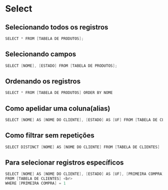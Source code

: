 # Select

## Selecionando todos os registros

```swift
SELECT * FROM [TABELA DE PRODUTOS]; 
```


## Selecionando campos

```swift
SELECT [NOME], [ESTADO] FROM [TABELA DE PRODUTOS];
```


## Ordenando os registros

```swift
SELECT * FROM [TABELA DE PRODUTOS] ORDER BY NOME
```

## Como apelidar uma coluna(alias)

```swift
SELECT [NOME] AS [NOME DO CLIENTE], [ESTADO] AS [UF] FROM [TABELA DE CLIENTES]
```

## Como filtrar sem repetições

```swift
SELECT DISTINCT [NOME] AS [NOME DO CLIENTE] FROM [TABELA DE CLIENTES]
```

## Para selecionar registros específicos

```swift
SELECT [NOME] AS [NOME DO CLIENTE], [ESTADO] AS [UF], [PRIMEIRA COMPRA] <br>
FROM [TABELA DE CLIENTES] <br>
WHERE [PRIMEIRA COMPRA] = 1
```

